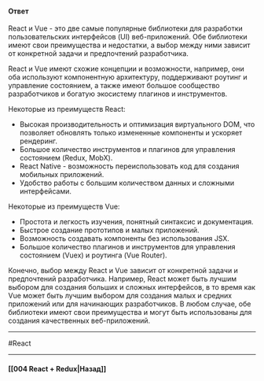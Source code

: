 #### Ответ

React и Vue - это две самые популярные библиотеки для разработки пользовательских интерфейсов (UI) веб-приложений. Обе библиотеки имеют свои преимущества и недостатки, а выбор между ними зависит от конкретной задачи и предпочтений разработчика.

React и Vue имеют схожие концепции и возможности, например, они оба используют компонентную архитектуру, поддерживают роутинг и управление состоянием, а также имеют большое сообщество разработчиков и богатую экосистему плагинов и инструментов.

Некоторые из преимуществ React:
- Высокая производительность и оптимизация виртуального DOM, что позволяет обновлять только измененные компоненты и ускоряет рендеринг.
- Большое количество инструментов и плагинов для управления состоянием (Redux, MobX).
- React Native - возможность переиспользовать код для создания мобильных приложений.
- Удобство работы с большим количеством данных и сложными интерфейсами.

Некоторые из преимуществ Vue:
- Простота и легкость изучения, понятный синтаксис и документация.
- Быстрое создание прототипов и малых приложений.
- Возможность создавать компоненты без использования JSX.
- Большое количество плагинов и инструментов для управления состоянием (Vuex) и роутинга (Vue Router).

Конечно, выбор между React и Vue зависит от конкретной задачи и предпочтений разработчика. Например, React может быть лучшим выбором для создания больших и сложных интерфейсов, в то время как Vue может быть лучшим выбором для создания малых и средних приложений или для начинающих разработчиков. В любом случае, обе библиотеки имеют свои преимущества и могут быть использованы для создания качественных веб-приложений.

____
#React

____

#### [[004 React + Redux|Назад]]